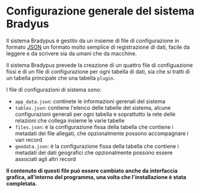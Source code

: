 # Configurazione generale del sistema Bradyus

Il sistema Bradypus è gestito da un insieme di file di configurazione in formato 
[JSON](https://www.json.org/) un formato molto semplice di registrazione di dati,
facile da leggere e da scrivere sia da umani che da macchine.

Il sistema Bradypus prevede la creazione di un quattro file di configuazione fissi
e di un file di configurazione per ogni tabella di dati, sia che si tratti 
di un tabella principale che una tabella `plugin`.

I file  di configurazioni di sistema sono:
- `app_data.json`: continete le informazioni gerenali del sistema
- `tables.json`: contiene l'elenco delle tabelle del sistema, alcune configurazioni generali 
per ogni tabella e soprattutto la rete delle relazioni che collega insieme le varie tabelle
- `files.json`: è la configurazione fissa della tabella che contiene i metadati dei file allegati, 
che opzionalmente possono accompagnare i vari record
- `geodata.json`: è la configurazione fissa della tabella che contiene i metadati dei dati geografici
che opzionalmente possono essere associati agli altri record

**Il contenuto di questi file può essere cambiato anche da interfaccia grafica,
all'interno del programma, una volta che l'installazione è stata completata.**